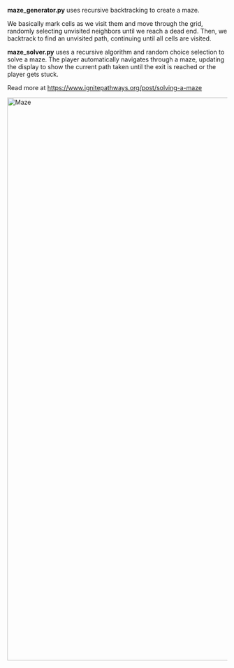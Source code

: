 **maze_generator.py** uses recursive backtracking to create a maze. 

We basically mark cells as we visit them and move through the grid, randomly selecting unvisited neighbors until we reach a dead end. Then, we backtrack to find an unvisited path, continuing until all cells are visited. 

**maze_solver.py** uses a recursive algorithm and random choice selection to solve a maze. 
The player automatically navigates through a maze, updating the display to show the current path taken until the exit is reached or the player gets stuck. 

Read more at https://www.ignitepathways.org/post/solving-a-maze

<img width="1289" alt="Maze" src="https://static.wixstatic.com/media/9c8449_eb48a8a9bee74ecb9daa1807a492e8c6~mv2.png/v1/fill/w_801,h_801,al_c,q_90,enc_auto/9c8449_eb48a8a9bee74ecb9daa1807a492e8c6~mv2.png">
